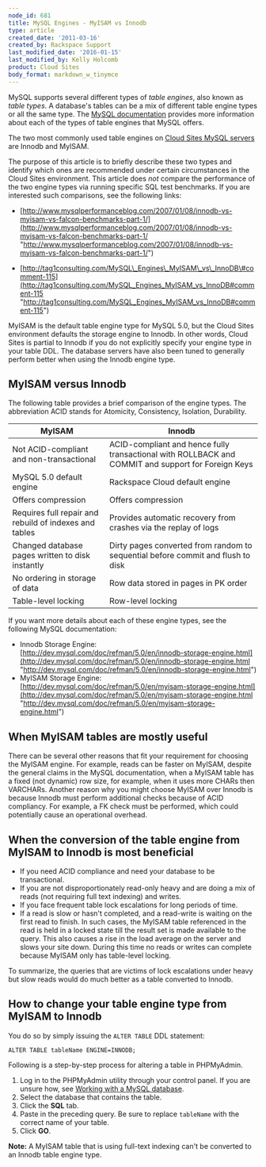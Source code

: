 ```yaml
---
node_id: 681
title: MySQL Engines - MyISAM vs Innodb
type: article
created_date: '2011-03-16'
created_by: Rackspace Support
last_modified_date: '2016-01-15'
last_modified_by: Kelly Holcomb
product: Cloud Sites
body_format: markdown_w_tinymce
---
```


MySQL supports several different types of *table engines*, also known as *table types*. A database's tables can be a mix of different table engine types or all the same type. The [MySQL documentation](http://dev.mysql.com/doc/refman/5.0/en/storage-engines.html) provides more information about each of the types of table engines that MySQL offers.

The two most commonly used table engines on [Cloud Sites MySQL servers](http://www.rackspace.com/cloud/sites/web-hosting/mysql/) are Innodb and MyISAM.

The purpose of this article is to briefly describe these two types and identify which ones are recommended under certain circumstances in the Cloud Sites environment. This article does *not* compare the performance of the two engine types via running specific SQL test benchmarks. If you are interested such comparisons, see the following links:

- [http://www.mysqlperformanceblog.com/2007/01/08/innodb-vs-myisam-vs-falcon-benchmarks-part-1/](http://www.mysqlperformanceblog.com/2007/01/08/innodb-vs-myisam-vs-falcon-benchmarks-part-1/ "http://www.mysqlperformanceblog.com/2007/01/08/innodb-vs-myisam-vs-falcon-benchmarks-part-1/")

- [http://tag1consulting.com/MySQL\_Engines\_MyISAM\_vs\_InnoDB\#comment-115](http://tag1consulting.com/MySQL_Engines_MyISAM_vs_InnoDB#comment-115 "http://tag1consulting.com/MySQL_Engines_MyISAM_vs_InnoDB#comment-115")

MyISAM is the default table engine type for MySQL 5.0, but the Cloud Sites environment defaults the storage engine to Innodb. In other words, Cloud Sites is partial to Innodb if you do not explicitly specify your engine type in your table DDL. The database servers have also been tuned to generally perform better when using the Innodb engine type.

## MyISAM versus Innodb

The following table provides a brief comparison of the engine types. The abbreviation ACID stands for Atomicity, Consistency, Isolation, Durability.

MyISAM | Innodb
--- | ---
Not ACID-compliant and non-transactional | ACID-compliant and hence fully transactional with ROLLBACK and COMMIT and support for Foreign Keys
MySQL 5.0 default engine | Rackspace Cloud default engine
Offers compression | Offers compression
Requires full repair and rebuild of indexes and tables | Provides automatic recovery from crashes via the replay of logs
Changed database pages written to disk instantly | Dirty pages converted from random to sequential before commit and flush to disk
No ordering in storage of data | Row data stored in pages in PK order
Table-level locking | Row-level locking

If you want more details about each of these engine types, see the following MySQL documentation:

-   Innodb Storage Engine:
    [http://dev.mysql.com/doc/refman/5.0/en/innodb-storage-engine.html](http://dev.mysql.com/doc/refman/5.0/en/innodb-storage-engine.html "http://dev.mysql.com/doc/refman/5.0/en/innodb-storage-engine.html")
-   MyISAM Storage Engine:
    [http://dev.mysql.com/doc/refman/5.0/en/myisam-storage-engine.html](http://dev.mysql.com/doc/refman/5.0/en/myisam-storage-engine.html "http://dev.mysql.com/doc/refman/5.0/en/myisam-storage-engine.html")

## When MyISAM tables are mostly useful

There can be several other reasons that fit your requirement for choosing the MyISAM engine. For example, reads can be faster on MyISAM, despite the general claims in the MySQL documentation, when a MyISAM table has a fixed (not dynamic) row size, for example, when it uses more CHARs then VARCHARs. Another reason why you might choose MyISAM over Innodb is because Innodb must perform additional checks because of ACID compliancy. For example, a FK check must be performed, which could potentially cause an operational overhead.

## When the conversion of the table engine from MyISAM to Innodb is most beneficial

- If you need ACID compliance and need your database to be transactional.
- If you are not disproportionately read-only heavy and are doing a mix of reads (not requiring full text indexing) and writes.
- If you face frequent table lock escalations for long periods of time.
- If a read is slow or hasn't completed, and a read-write is waiting on the first read to finish. In such cases, the MyISAM table referenced in the read is held in a locked state till the result set is made available to the query. This also causes a rise in the load average on the server and slows your site down. During this time no reads or writes can complete because MyISAM only has table-level locking.

To summarize, the queries that are victims of lock escalations under heavy but slow reads would do much better as a table converted to Innodb.

## How to change your table engine type from MyISAM to Innodb

You do so by simply issuing the `ALTER TABLE` DDL statement:

    ALTER TABLE tableName ENGINE=INNODB;

Following is a step-by-step process for altering a table in PHPMyAdmin.

1. Log in to the PHPMyAdmin utility through your control panel. If you are unsure how, see [Working with a MySQL database](http://www.rackspace.com/knowledge_center/article/rackspace-cloud-sites-essentials-phpmyadmin-database-management-interface "/knowledge_center/index.php/Working_with_a_MySQL_database").
2. Select the database that contains the table.
3. Click the **SQL** tab.
4. Paste in the preceding query. Be sure to replace `tableName` with the correct name of your table.
5. Click **GO**.

**Note:** A MyISAM table that is using full-text indexing can't be converted to an Innodb table engine type.
